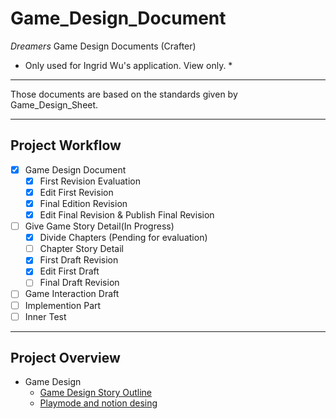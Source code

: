 # Game_Design_Document
*Dreamers* Game Design Documents (Crafter)
* Only used for Ingrid Wu's application. View only. *

---
Those documents are based on the standards given by Game_Design_Sheet.  

---
## Project Workflow
- [x] Game Design Document
	- [x] First Revision Evaluation
	- [x] Edit First Revision
	- [x] Final Edition Revision
	- [x] Edit Final Revision & Publish Final Revision
- [ ] Give Game Story Detail(In Progress)
	- [x] Divide Chapters (Pending for evaluation)
	- [ ] Chapter Story Detail
	- [x] First Draft Revision
	- [x] Edit First Draft
	- [ ] Final Draft Revision
- [ ] Game Interaction Draft
- [ ] Implemention Part
- [ ] Inner Test

---
## Project Overview
- Game Design
    - [Game Design Story Outline](/Game-Dreamers-Story-Design-Outline)
    - [Playmode and notion desing](/GameDesignAndNotion)
